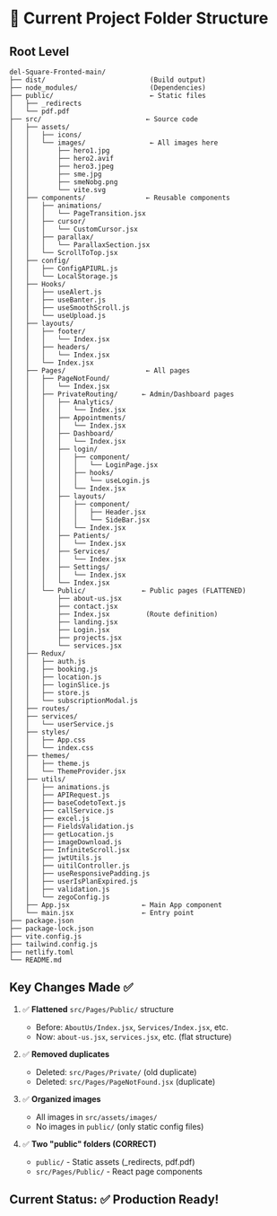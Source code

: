 # 📁 Current Project Folder Structure

## Root Level
```
del-Square-Fronted-main/
├── dist/                          (Build output)
├── node_modules/                  (Dependencies)
├── public/                        ← Static files
│   ├── _redirects
│   └── pdf.pdf
├── src/                          ← Source code
│   ├── assets/
│   │   ├── icons/
│   │   └── images/                ← All images here
│   │       ├── hero1.jpg
│   │       ├── hero2.avif
│   │       ├── hero3.jpeg
│   │       ├── sme.jpg
│   │       ├── smeNobg.png
│   │       └── vite.svg
│   ├── components/               ← Reusable components
│   │   ├── animations/
│   │   │   └── PageTransition.jsx
│   │   ├── cursor/
│   │   │   └── CustomCursor.jsx
│   │   ├── parallax/
│   │   │   └── ParallaxSection.jsx
│   │   └── ScrollToTop.jsx
│   ├── config/
│   │   ├── ConfigAPIURL.js
│   │   └── LocalStorage.js
│   ├── Hooks/
│   │   ├── useAlert.js
│   │   ├── useBanter.js
│   │   ├── useSmoothScroll.js
│   │   └── useUpload.js
│   ├── layouts/
│   │   ├── footer/
│   │   │   └── Index.jsx
│   │   ├── headers/
│   │   │   └── Index.jsx
│   │   └── Index.jsx
│   ├── Pages/                    ← All pages
│   │   ├── PageNotFound/
│   │   │   └── Index.jsx
│   │   ├── PrivateRouting/      ← Admin/Dashboard pages
│   │   │   ├── Analytics/
│   │   │   │   └── Index.jsx
│   │   │   ├── Appointments/
│   │   │   │   └── Index.jsx
│   │   │   ├── Dashboard/
│   │   │   │   └── Index.jsx
│   │   │   ├── login/
│   │   │   │   ├── component/
│   │   │   │   │   └── LoginPage.jsx
│   │   │   │   ├── hooks/
│   │   │   │   │   └── useLogin.js
│   │   │   │   └── Index.jsx
│   │   │   ├── layouts/
│   │   │   │   ├── component/
│   │   │   │   │   ├── Header.jsx
│   │   │   │   │   └── SideBar.jsx
│   │   │   │   └── Index.jsx
│   │   │   ├── Patients/
│   │   │   │   └── Index.jsx
│   │   │   ├── Services/
│   │   │   │   └── Index.jsx
│   │   │   ├── Settings/
│   │   │   │   └── Index.jsx
│   │   │   └── Index.jsx
│   │   └── Public/              ← Public pages (FLATTENED)
│   │       ├── about-us.jsx
│   │       ├── contact.jsx
│   │       ├── Index.jsx         (Route definition)
│   │       ├── landing.jsx
│   │       ├── Login.jsx
│   │       ├── projects.jsx
│   │       └── services.jsx
│   ├── Redux/
│   │   ├── auth.js
│   │   ├── booking.js
│   │   ├── location.js
│   │   ├── loginSlice.js
│   │   ├── store.js
│   │   └── subscriptionModal.js
│   ├── routes/
│   ├── services/
│   │   └── userService.js
│   ├── styles/
│   │   ├── App.css
│   │   └── index.css
│   ├── themes/
│   │   ├── theme.js
│   │   └── ThemeProvider.jsx
│   ├── utils/
│   │   ├── animations.js
│   │   ├── APIRequest.js
│   │   ├── baseCodetoText.js
│   │   ├── callService.js
│   │   ├── excel.js
│   │   ├── FieldsValidation.js
│   │   ├── getLocation.js
│   │   ├── imageDownload.js
│   │   ├── InfiniteScroll.jsx
│   │   ├── jwtUtils.js
│   │   ├── uitilController.js
│   │   ├── useResponsivePadding.js
│   │   ├── userIsPlanExpired.js
│   │   ├── validation.js
│   │   └── zegoConfig.js
│   ├── App.jsx                  ← Main App component
│   └── main.jsx                 ← Entry point
├── package.json
├── package-lock.json
├── vite.config.js
├── tailwind.config.js
├── netlify.toml
└── README.md
```

## Key Changes Made ✅

1. ✅ **Flattened** `src/Pages/Public/` structure
   - Before: `AboutUs/Index.jsx`, `Services/Index.jsx`, etc.
   - Now: `about-us.jsx`, `services.jsx`, etc. (flat structure)

2. ✅ **Removed duplicates**
   - Deleted: `src/Pages/Private/` (old duplicate)
   - Deleted: `src/Pages/PageNotFound.jsx` (duplicate)

3. ✅ **Organized images**
   - All images in `src/assets/images/`
   - No images in `public/` (only static config files)

4. ✅ **Two "public" folders (CORRECT)**
   - `public/` - Static assets (_redirects, pdf.pdf)
   - `src/Pages/Public/` - React page components

## Current Status: ✅ Production Ready!

